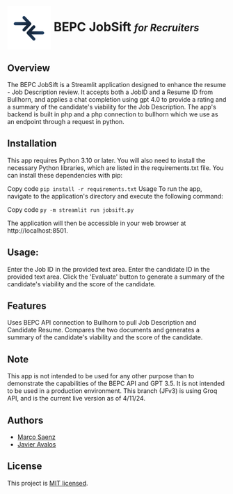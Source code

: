 # <img src="static/rs2.png" width="100" height="100" style="vertical-align: middle;"> BEPC JobSift <i><span style="font-size: 0.8em;">for Recruiters</span></i>

## Overview
The BEPC JobSift is a Streamlit application designed to enhance the resume - Job Description review. It accepts both a JobID and a Resume ID from Bullhorn, and applies a chat completion using gpt 4.0 to provide a rating and a summary of the candidate's viability for the Job Description. The app's backend is built in php and a php connection to bullhorn which we use as an endpoint through a request in python. 

## Installation

This app requires Python 3.10 or later. You will also need to install the necessary Python libraries, which are listed in the requirements.txt file. You can install these dependencies with pip:

Copy code
```pip install -r requirements.txt```
Usage
To run the app, navigate to the application's directory and execute the following command:

Copy code
```py -m streamlit run jobsift.py```

The application will then be accessible in your web browser at http://localhost:8501.

## Usage:
Enter the Job ID in the provided text area.
Enter the candidate ID in the provided text area.
Click the 'Evaluate' button to generate a summary of the candidate's viability and the score of the candidate.

## Features
Uses BEPC API connection to Bullhorn to pull Job Description and Candidate Resume.
Compares the two documents and generates a summary of the candidate's viability and the score of the candidate.

## Note
This app is not intended to be used for any other purpose than to demonstrate the capabilities of the BEPC API and GPT 3.5. It is not intended to be used in a production environment.
This branch (JFv3) is using Groq API, and is the current live version as of 4/11/24.

## Authors

- [Marco Saenz]((https://github.com/Mythmarco))
- [Javier Avalos]((https://github.com/javieravalosbiz))

## License

This project is [MIT licensed](./LICENSE).

